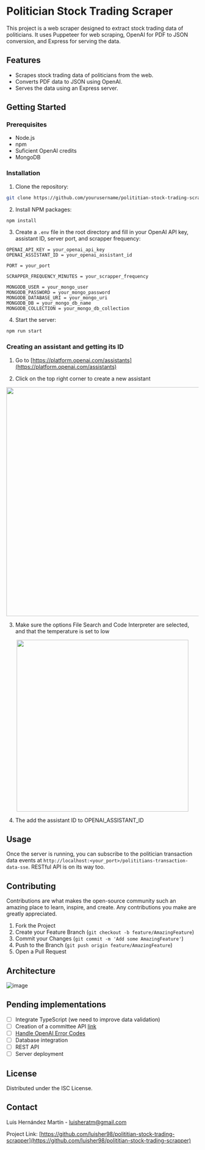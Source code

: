 # Politician Stock Trading Scraper

This project is a web scraper designed to extract stock trading data of politicians. It uses Puppeteer for web scraping, OpenAI for PDF to JSON conversion, and Express for serving the data.

## Features

- Scrapes stock trading data of politicians from the web.
- Converts PDF data to JSON using OpenAI.
- Serves the data using an Express server.

## Getting Started

### Prerequisites

- Node.js
- npm
- Suficient OpenAI credits
- MongoDB 

### Installation

1. Clone the repository:
```sh
git clone https://github.com/yourusername/polititian-stock-trading-scrapper.git
```
2. Install NPM packages:
```sh
npm install
```
3. Create a `.env` file in the root directory and fill in your OpenAI API key, assistant ID, server port, and scrapper frequency:
```env
OPENAI_API_KEY = your_openai_api_key
OPENAI_ASSISTANT_ID = your_openai_assistant_id

PORT = your_port

SCRAPPER_FREQUENCY_MINUTES = your_scrapper_frequency

MONGODB_USER = your_mongo_user
MONGODB_PASSWORD = your_mongo_password
MONGODB_DATABASE_URI = your_mongo_uri
MONGODB_DB = your_mongo_db_name
MONGODB_COLLECTION = your_mongo_db_collection
```
4. Start the server:
```sh
npm run start
```

### Creating an assistant and getting its ID

1. Go to [https://platform.openai.com/assistants](https://platform.openai.com/assistants)

2. Click on the top right corner to create a new assistant

<p align="center">
<img src="https://github.com/luisher98/polititian-stock-scrapper/assets/29884531/2bd4a5d3-cb70-4773-8334-8ac66d3b17f2" width="600" style="text-align:center;">
</p>

3. Make sure the options File Search and Code Interpreter are selected, and that the temperature is set to low
   
<p align="center">
<img src="https://github.com/luisher98/polititian-stock-scrapper/assets/29884531/f310c91c-c915-4083-946c-e1b135918a5f" width="450" style="text-align:center;">
</p>

4. The add the assistant ID to OPENAI_ASSISTANT_ID 

## Usage

Once the server is running, you can subscribe to the politician transaction data events at `http://localhost:<your_port>/polititians-transaction-data-sse`.
RESTful API is on its way too.

## Contributing

Contributions are what makes the open-source community such an amazing place to learn, inspire, and create. Any contributions you make are greatly appreciated.

1. Fork the Project
2. Create your Feature Branch (`git checkout -b feature/AmazingFeature`)
3. Commit your Changes (`git commit -m 'Add some AmazingFeature'`)
4. Push to the Branch (`git push origin feature/AmazingFeature`)
5. Open a Pull Request

## Architecture
![image](https://github.com/luisher98/polititian-stock-scrapper/assets/29884531/b236c532-d817-4c62-84e6-6efde9c11813)


## Pending implementations

- [ ] Integrate TypeScript (we need to improve data validation)
- [ ] Creation of a committee API [link](https://github.com/luisher98/US-Polititian-Committee-API)
- [ ] [Handle OpenAI Error Codes](https://help.openai.com/en/articles/6891839-api-error-codes)
- [ ] Database integration
- [ ] REST API
- [ ] Server deployment

## License

Distributed under the ISC License.

## Contact

Luis Hernández Martín - luisheratm@gmail.com

Project Link: [https://github.com/luisher98/polititian-stock-trading-scrapper](https://github.com/luisher98/polititian-stock-trading-scrapper)
